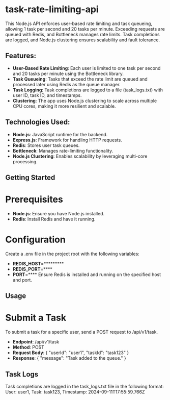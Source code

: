 # task-rate-limiting-api
This Node.js API enforces user-based rate limiting and task queueing, allowing 1 task per second and 20 tasks per minute. Exceeding requests are queued with Redis, and Bottleneck manages rate limits. Task completions are logged, and Node.js clustering ensures scalability and fault tolerance.

## Features:
- **User-Based Rate Limiting**: Each user is limited to one task per second and 20 tasks per minute using the Bottleneck library.
- **Task Queueing**: Tasks that exceed the rate limit are queued and processed later using Redis as the queue manager.
- **Task Logging**: Task completions are logged to a file (task_logs.txt) with user ID, task ID, and timestamps.
- **Clustering**: The app uses Node.js clustering to scale across multiple CPU cores, making it more resilient and scalable.

## Technologies Used:
- **Node.js**: JavaScript runtime for the backend.
- **Express.js**: Framework for handling HTTP requests.
- **Redis**: Stores user task queues.
- **Bottleneck**: Manages rate-limiting functionality.
- **Node.js Clustering**: Enables scalability by leveraging multi-core processing.

## Getting Started
# Prerequisites
- **Node.js**: Ensure you have Node.js installed.
- **Redis**: Install Redis and have it running.

# Configuration
Create a .env file in the project root with the following variables:
- **REDIS_HOST**=*********
- **REDIS_PORT**=****
- **PORT**=****
Ensure Redis is installed and running on the specified host and port.

## Usage
# Submit a Task
To submit a task for a specific user, send a POST request to /api/v1/task.
- **Endpoint**: /api/v1/task
- **Method**: POST
- **Request Body**: 
{
  "userId": "user1",
  "taskId": "task123"
}
- **Response**: 
{
  "message": "Task added to the queue."
}

## Task Logs
Task completions are logged in the task_logs.txt file in the following format:
User: user1, Task: task123, Timestamp: 2024-09-11T17:55:59.766Z
